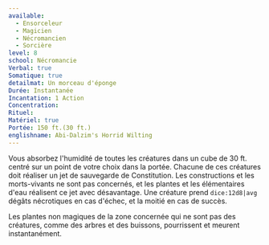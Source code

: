 ```yaml
---
available:
  - Ensorceleur
  - Magicien
  - Nécromancien
  - Sorcière
level: 8
school: Nécromancie
Verbal: true
Somatique: true
detailmat: Un morceau d'éponge
Durée: Instantanée
Incantation: 1 Action
Concentration: 
Rituel: 
Matériel: true
Portée: 150 ft.(30 ft.)
englishname: Abi-Dalzim's Horrid Wilting
---
```

Vous absorbez l'humidité de toutes les créatures dans un cube de 30 ft. centré sur un point de votre choix dans la portée. Chacune de ces créatures doit réaliser un jet de sauvegarde de Constitution. Les constructions et les morts-vivants ne sont pas concernés, et les plantes et les élémentaires d'eau réalisent ce jet avec désavantage. Une créature prend `dice:12d8|avg` dégâts nécrotiques en cas d'échec, et la moitié en cas de succès.

Les plantes non magiques de la zone concernée qui ne sont pas des créatures, comme des arbres et des buissons, pourrissent et meurent instantanément. 
